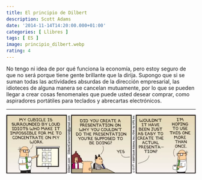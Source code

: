 ```yaml
---
title: El principio de Dilbert
description: Scott Adams
date: '2014-11-14T14:20:00.000+01:00'
categories: [ Llibres ]
tags: [ ES ]
image: principio_dilbert.webp
rating: 4
---
```


No tengo ni idea de por qué funciona la economía, pero estoy seguro de que no será porque tiene gente brillante que la dirija. Supongo que si se suman todas las actividades absurdas de la dirección empresarial, las idioteces de alguna manera se cancelan mutuamente, por lo que se pueden llegar a crear cosas fenomenales que puede usted desear comprar, como aspiradores portátiles para teclados y abrecartas electrónicos.

---

![Wally's presentation](dilbert_wallys_presentation.webp "Wally's presentation")

